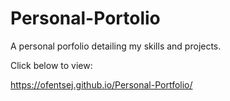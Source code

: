 # Personal-Portolio
A personal porfolio detailing my skills and projects.

Click below to view:

https://ofentsej.github.io/Personal-Portfolio/
